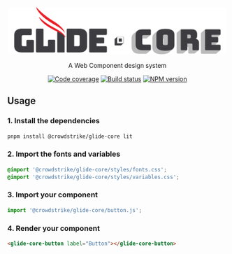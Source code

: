 <div align="center">
  <p align="center">
    <a href="https://glide-core.crowdstrike-ux.workers.dev">
      <picture alt="Glide Core Logo">
        <source srcset="/.github/logos/light.png?raw=true" media="(prefers-color-scheme: light)" />
        <source srcset="/.github/logos/dark.png?raw=true" media="(prefers-color-scheme: dark)" />
        <img src="/.github/logos/light.png?raw=true" width="500" />
      </picture>
    </a>
  </p>

A Web Component design system

[![Code coverage](https://img.shields.io/badge/coverage%20-%20100%25%20-%20yellowgreen)](/src)
[![Build status](https://img.shields.io/github/check-runs/crowdstrike/glide-core/main)](https://github.com/CrowdStrike/glide-core/actions?query=branch%3Amain)
[![NPM version](https://img.shields.io/npm/v/%40crowdstrike%2Fglide-core?color=yellowgreen)](https://www.npmjs.com/package/@crowdstrike/glide-core)

</div>

## Usage

### 1. Install the dependencies

```bash
pnpm install @crowdstrike/glide-core lit
```

### 2. Import the fonts and variables

```css
@import '@crowdstrike/glide-core/styles/fonts.css';
@import '@crowdstrike/glide-core/styles/variables.css';
```

### 3. Import your component

```js
import '@crowdstrike/glide-core/button.js';
```

### 4. Render your component

```html
<glide-core-button label="Button"></glide-core-button>
```
